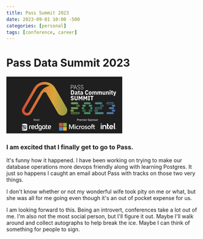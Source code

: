 ```yaml
---
title: Pass Summit 2023
date: 2023-09-01 10:00 -500
categories: [personal]
tags: [conference, career]
---
```


# Pass Data Summit 2023

[![pass summit 2023](/assets/images/pass_summit1_2023.png)](https://passdatacommunitysummit.com)

### I am excited that I finally get to go to Pass. 

It's funny how it happened. I have been working on trying to make our database operations more devops friendly along with learning Postgres. It just so happens I caught an email about Pass with tracks on those two very things. 

I don't know whether or not my wonderful wife took pity on me or what, but she was all for me going even though it's an out of pocket expense for us. 

I am looking forward to this. Being an introvert, conferences take a lot out of me. I'm also not the most social person, but I'll figure it out. Maybe I'll walk around and collect autographs to help break the ice. Maybe I can think of something for people to sign. 
